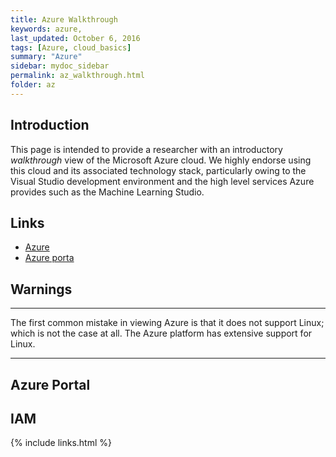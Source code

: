 ```yaml
---
title: Azure Walkthrough
keywords: azure, 
last_updated: October 6, 2016
tags: [Azure, cloud_basics]
summary: "Azure"
sidebar: mydoc_sidebar
permalink: az_walkthrough.html
folder: az
---
```


## Introduction

This page is intended to provide a researcher with an introductory *walkthrough* view of the Microsoft Azure cloud.
We highly endorse using this cloud and its associated technology stack, particularly owing to the Visual 
Studio development environment and the high level services Azure provides such as the Machine Learning Studio. 

## Links
- [Azure](http://azure.microsoft.com)
- [Azure porta](http://portal.azure.com)

## Warnings
*** 
The first common mistake in viewing Azure is that it does not support Linux; which is not the case at all. The Azure platform
has extensive support for Linux.
***

## Azure Portal

## IAM


{% include links.html %}
